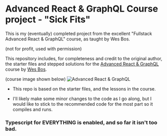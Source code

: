 # Advanced React & GraphQL Course project - "Sick Fits"

This is my (eventually) completed project from the excellent "Fullstack Advanced React &amp; GraphQL" course, as taught by Wes Bos.

(not for profit, used with permission)

This repository includes, for completeness and credit to the original author, the starter files and stepped solutions for the [Advanced React & GraphQL](https://AdvancedReact.com) course by [Wes Bos](https://WesBos.com/).

 (course image shown below)
![Advanced React & GraphQL](https://advancedreact.com/images/ARG/arg-facebook-share.png)

* This repo is based on the starter files, and the lessons in the course.

* I'll likely make some minor changes to the code as I go along, but I would like
to stick to the recommended code for the most part so it compiles and runs.

### Typescript for EVERYTHING is enabled, and so far it isn't too bad.
